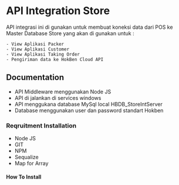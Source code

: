 # API Integration Store

API integrasi ini di gunakan untuk membuat koneksi data dari POS ke Master Database Store yang akan di gunakan untuk :

    - View Aplikasi Packer
    - View Aplikasi Customer
    - View Aplikasi Taking Order
    - Pengiriman data ke HokBen Cloud API

## Documentation

- API Middleware menggunakan Node JS
- API di jalankan di services windows
- API menggukana database MySql local HBDB_StoreIntServer
- Database menggunakan user dan password standart Hokben

### Reqruitment Installation

- Node JS
- GIT
- NPM
- Sequalize
- Map for Array

#### How To Install
 
   

